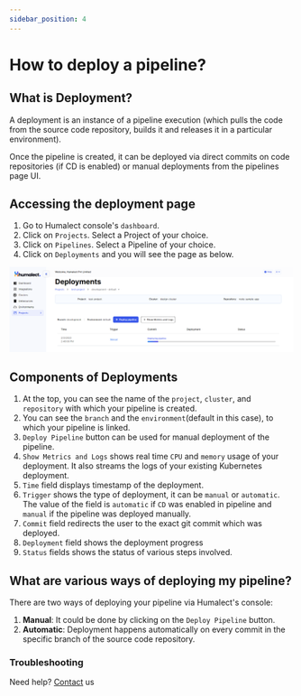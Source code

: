 ```yaml
---
sidebar_position: 4
---
```


# How to deploy a pipeline?
## What is Deployment?

A deployment is an instance of a pipeline execution (which pulls the code from the source code repository, builds it and releases it in a particular environment).

Once the pipeline is created, it can be deployed via direct commits on code repositories (if CD is enabled) or manual deployments from the pipelines page UI.

## Accessing the deployment page
1. Go to Humalect console's `dashboard`.
2. Click on `Projects`. Select a Project of your choice.
3. Click on `Pipelines`. Select a Pipeline of your choice.
4. Click on `Deployments` and you will see the page as below.

![deploy-pipeline](./../../static/img/deploy-pipeline.png)

## Components of Deployments
1. At the top, you can see the name of the `project`, `cluster`, and `repository` with which your pipeline is created.
2. You can see the `branch` and the `environment`(default in this case), to which your pipeline is linked.
3. `Deploy Pipeline` button can be used for manual deployment of the pipeline.
4. `Show Metrics and Logs` shows real time `CPU` and `memory` usage of your deployment. It also streams the logs of your existing Kubernetes deployment.
5. `Time` field displays timestamp of the deployment.
6. `Trigger` shows the type of deployment, it can be `manual` or `automatic`. The value of the field is `automatic` if `CD` was enabled in pipeline and `manual` if the pipeline was deployed manually.
7. `Commit` field redirects the user to the exact git commit which was deployed.
8. `Deployment` field shows the deployment progress
9. `Status` fields shows the status of various steps involved. 

## What are various ways of deploying my pipeline?
There are two ways of deploying your pipeline via Humalect's console:
1. <b>Manual</b>: It could be done by clicking on the `Deploy Pipeline` button.
2. <b>Automatic</b>: Deployment happens automatically on every commit in the specific branch of the source code repository.


### Troubleshooting
Need help? [Contact](./../Contact-us/reach-out-to-us) us

